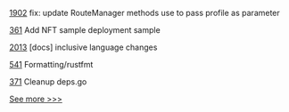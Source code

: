 
[1902](https://github.com/hyperledger/aries-cloudagent-python/pull/1902) fix: update RouteManager methods use to pass profile as parameter

[361](https://github.com/hyperledger-labs/fabric-token-sdk/pull/361) Add NFT sample deployment sample

[2013](https://github.com/hyperledger/bevel/pull/2013) [docs] inclusive language changes

[541](https://github.com/hyperledger/aries-vcx/pull/541) Formatting/rustfmt

[371](https://github.com/hyperledger-labs/fabric-smart-client/pull/371) Cleanup deps.go


[See more >>>](https://start-here.hyperledger.org/pull-requests)
